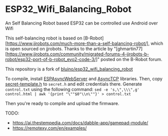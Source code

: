 # ESP32_Wifi_Balancing_Robot
 An Self Balancing Robot based ESP32 can be controlled use Android over Wifi

This self-balancing robot is based on [B-Robot][https://www.jjrobots.com/much-more-than-a-self-balancing-robot/], which is open sourced on jjrobots. Thanks to the article by "[ghmartin77][https://www.jjrobots.com/community/migrated-forums-4-jjrobots-b-robot/esp32-port-of-b-robot_evo2-code-3/]" posted on the B-Robot forum.

This repository is a fork of [bluino/esp32_wifi_balancing_robot](https://github.com/bluino/esp32_wifi_balancing_robot)

To compile, install [ESPAsyncWebServer](https://github.com/ESP32Async/ESPAsyncWebServer) and [AsyncTCP](https://github.com/ESP32Async/AsyncTCP) libraries.
Then, copy [secret-template.h](secret-template.h) to `secret.h` and edit credentials there.
Generate `control.txt` using the following command:
`sed -e 's,\",\\\",g' control.html | awk '{print "\""$0"\\n\""}' > control.txt`

Then you're ready to compile and upload the firmware.

TODO:
- https://ai.thestempedia.com/docs/dabble-app/gamepad-module/
- https://remotexy.com/en/examples/
